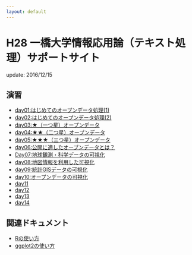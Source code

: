 ```yaml
---
layout: default
---
```


# H28 一橋大学情報応用論（テキスト処理）サポートサイト

update: 2016/12/15

## 演習

- [day01:はじめてのオープンデータ処理(1)](day01.html)
- [day02:はじめてのオープンデータ処理(2)](day02.html)
- [day03:★（一つ星）オープンデータ](day03.html)
- [day04:★★（二つ星）オープンデータ](day04.html)
- [day05:★★★（三つ星）オープンデータ](day05.html)
- [day06:公開に適したオープンデータとは？](day06.html)
- [Day07:地球観測・科学データの可視化](day07.html)
- [day08:地図情報を利用した可視化](day08.html)
- [day09:統計GISデータの可視化](day09.html)
- [day10:オープンデータの可視化](day10.html)
- [day11]()
- [day12]()
- [day13]()
- [day14]()


## 関連ドキュメント

- [Rの使い方](howto/)
- [ggplot2の使い方](ggplot2/)
